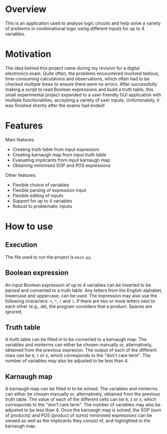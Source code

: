 # Overview

This is an application used to analyse logic circuits and help solve a variety of problems in combinational logic using different inputs for up to 4 variables.

# Motivation

The idea behind this project came during my revision for a digital electronics exam. Quite often, the problems encountered involved tedious, time-consuming calculations and observations, which often had to be checked multiple times to ensure there were no errors. After successfully making a script to read Boolean expressions and build a truth table, this small experimental project expanded to a user-friendly GUI application with multiple functionalities, accepting a variety of user inputs. Unfortunately, it was finished shortly after the exams had ended!

# Features

Main features:

* Creating truth table from input expression
* Creating karnaugh map from input truth table
* Evaluating implicants from input karnaugh map
* Obtaining minimised SOP and POS expressions

Other features:

* Flexible choice of variables
* Flexible parsing of expression input
* Flexible editing of inputs
* Support for up to 4 variables
* Robust to problematic inputs

# How to use

## Execution

The file used to run the project is ``main.py``.

## Boolean expression

An input Boolean expression of up to 4 variables can be inserted to be parsed and converted to a truth table. Any letters from the English alphabet, lowercase and uppercase, can be used. The expression may also use the following characters: ``+``, ``*``, ``(`` and ``)``. If there are two or more letters next to each other (e.g., ``AB``), the program considers that a product. Spaces are ignored.

## Truth table

A truth table can be filled in to be converted to a karnaugh map. The variables and minterms can either be chosen manually or, alternatively, obtained from the previous expresion. The output of each of the different rows can be ``0``, ``1`` or ``X``, which corresponds to the "don't care term". The number of variables may also be adjusted to be less than 4.

## Karnaugh map

A karnaugh map can be filled in to be solved. The variables and minterms can either be chosen manually or, alternatively, obtained from the previous truth table. The value of each of the different cells can be ``0``, ``1`` or ``X``, which corresponds to the "don't care term". The number of variables may also be adjusted to be less than 4. Once the karnaugh map is solved, the SOP (sum of products) and POS (product of sums) minimised expressions can be viewed as well as the implicants they consist of, and highlighted in the karnaugh map.
